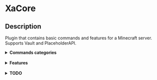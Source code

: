 # XaCore

## Description
Plugin that contains basic commands and features for a Minecraft server. <br>
Supports Vault and PlaceholderAPI. <br>

<details>
    <summary><b>Commands categories</b></summary>

#### 1. Gamemodes
```
/gmc /gms /gmsp /gmc
/gamemode|gm <gamemode> [player]
```
#### 2. Teleportation
```
/setspawn 
/spawn
```
#### 3. Inventory
```
/invsee <player>
/workbench /craft /wb
/anvil
/enchanttable /et
/enderchest /ec
```
#### 4. Chat
```
/cmdspy
/clearchat
/lockchat
```
#### 5. Utils
```
/feed /heal /fly /speed
/whois /ping
/msg <player> <message>
/r <message>
```
#### 6. Weather
```
/day /night /sun /rain /thunder
```
</details>
<br>
<details>
    <summary><b>Features</b></summary>

- Supporting PAPI placeholders in all messages (in lang.yml)
- Customizable join/quit messages and chat format
- Command blacklist
- Spawn on join, gamemode on join
- Customizable world flags like: disable fall damage, block break etc..

</details>
<br>
<details>
    <summary><b>TODO</b></summary>

- MOTD
- Customizable tablist
- Customizable scoreboard
- Tpa, tpahere, tpaccept, tpdeny
- Warps, homes
</details>